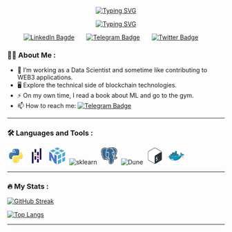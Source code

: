 <p align='center'> 
   <a href="https://git.io/typing-svg"><img src="https://readme-typing-svg.herokuapp.com?font=Fira+Code&duration=1&pause=1000&color=FF6464&center=true&vCenter=true&repeat=false&width=435&height=20&lines=Hi+there%2C+I'm+Nick+Andrianov" alt="Typing SVG" /></a>
</p>
<!-- Typing SVG -->
<p align='center'> 
    <a href="https://github.com/TiroBite"><img src="https://readme-typing-svg.herokuapp.com?font=Fira+Code&pause=2500&color=FF6464&center=true&vCenter=true&repeat=false&width=435&lines=Beginner+ML+engineer;Student+at+School+21;Crypto+enthusiast" alt="Typing SVG" /></a>
</p>

<!-- Social icons section -->
<p id="badges" align="center">
  <a href="https://www.linkedin.com/in/niсk-andrianov-2b9298230/"><img src="https://cdn-icons-png.flaticon.com/128/10090/10090314.png" alt="LinkedIn Bagde" width="35"/></a>
   &#8287;&#8287;&#8287;&#8287;&#8287;
  <a href="https://t.me/Andrianov_nick"> <img src="https://icons8.com/icon/F4ZPUh2Mk5tk/telegram-app" alt="Telegram Badge" width="35"/></a>
   &#8287;&#8287;&#8287;&#8287;&#8287;
  <a href="https://twitter.com/Andrianov_CC"><img src="https://cdn-icons-png.flaticon.com/128/10090/10090311.png" alt="Twitter Badge" width="35"/></a>
   &#8287;&#8287;&#8287;&#8287;&#8287;
</p> 
  
### :man_technologist: About Me :
- :telescope: I’m working as a Data Scientist and sometime like contributing to WEB3 applications.
- :desktop_computer: Explore the technical side of blockchain technologies.
- :zap: On my own time, I read a book about ML and go to the gym.
- :mailbox: How to reach me: [![Telegram Badge](https://img.shields.io/badge/Telegram-black?style=for-the-badge&logo=telegram&logoColor=blue)](https://t.me/Andrianov_nick)

---

### :hammer_and_wrench: Languages and Tools :
<div>
  <img src="https://github.com/devicons/devicon/blob/master/icons/python/python-original.svg" title="Python" alt="Python" width="40" height="40"/>&nbsp;
  <img src="https://github.com/devicons/devicon/blob/master/icons/pandas/pandas-original.svg" title="Pandas" alt="pd" width="40" height="40"/>&nbsp;
  <img src="https://github.com/devicons/devicon/blob/master/icons/numpy/numpy-original.svg" title="Numpy" alt="np" width="40" height="40"/>&nbsp;
  <img src="https://github.com/scikit-learn/scikit-learn/blob/main/doc/logos/scikit-learn-logo-notext.png" title="Scikit-learn" alt="sklearn" width="65" height="40"/>&nbsp;
  <img src="https://github.com/devicons/devicon/blob/master/icons/postgresql/postgresql-original.svg" title="SQL" alt="SQL" width="40" height="40"/>&nbsp;
  <img src="https://dune.com/docs/resources/images/dune-vertical-logo.svg" title="Dune" alt="Dune" width="40" height="40"/>&nbsp;
  <img src="https://github.com/devicons/devicon/blob/master/icons/bash/bash-original.svg" title="Bash" alt="Bash" width="40" height="40"/>&nbsp;
  <img src="https://github.com/devicons/devicon/blob/master/icons/docker/docker-original.svg" title="Docker" alt="Docker" width="40" height="40"/>&nbsp;
</div>

---

### :fire: My Stats :

[![GitHub Streak](http://github-readme-streak-stats.herokuapp.com?user=TiroBite&theme=dark&hide_border=true&border_radius=5&card_width=500)](https://git.io/streak-stats)<p>
[![Top Langs](https://github-readme-stats.vercel.app/api/top-langs/?username=TiroBite&layout=compact&theme=vision-friendly-dark)](https://github.com/anuraghazra/github-readme-stats)

---
  


















